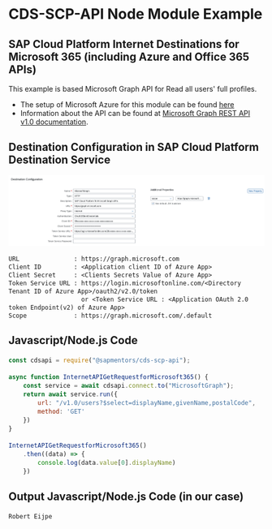 # CDS-SCP-API Node Module Example

## SAP Cloud Platform Internet Destinations for Microsoft 365 (including Azure and Office 365 APIs) 
This example is based Microsoft Graph API for Read all users' full profiles. 
- The setup of Microsoft Azure for this module can be found [here](AzureMSGraphConfiguration.md)
- Information about the API can be found at [Microsoft Graph REST API v1.0 documentation](https://docs.microsoft.com/en-us/graph/api/user-list?view=graph-rest-1.0&tabs=http).

## Destination Configuration in SAP Cloud Platform Destination Service

![Destination Configuration](./pictures/DestinationInternetForMicrosoft365.png)

```text
URL               : https://graph.microsoft.com
Client ID         : <Application client ID of Azure App>
Client Secret     : <Clients Secrets Value of Azure App>
Token Service URL : https://login.microsoftonline.com/<Directory Tenant ID of Azure App>/oauth2/v2.0/token
                    or <Token Service URL : <Application OAuth 2.0 token Endpoint(v2) of Azure App>
Scope             : https://graph.microsoft.com/.default
```
## Javascript/Node.js Code
```javascript
const cdsapi = require("@sapmentors/cds-scp-api");

async function InternetAPIGetRequestforMicrosoft365() {
	const service = await cdsapi.connect.to("MicrosoftGraph");
	return await service.run({
		url: "/v1.0/users?$select=displayName,givenName,postalCode",
		method: 'GET'
	})
}

InternetAPIGetRequestforMicrosoft365()
	.then((data) => {
		console.log(data.value[0].displayName)
	})
```
## Output Javascript/Node.js Code (in our case)
```javascript
Robert Eijpe
```